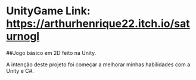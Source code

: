 # UnityGame Link: https://arthurhenrique22.itch.io/saturnogl
##Jogo básico em 2D feito na Unity.

A intenção deste projeto foi começar a melhorar minhas habilidades com a Unity e C#.
